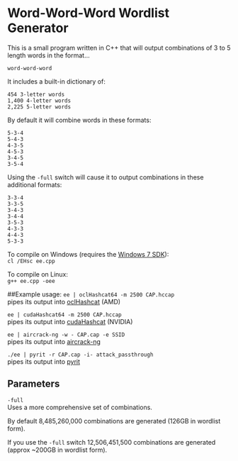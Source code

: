 # Word-Word-Word Wordlist Generator 
This is a small program written in C++ that will output combinations of 3 to 5 length words in the format...<br>

`word-word-word`<br>

It includes a built-in dictionary of:

`454 3-letter words`<br>
`1,400 4-letter words`<br>
`2,225 5-letter words`<br>

By default it will combine words in these formats:

`5-3-4`<br>
`5-4-3`<br>
`4-3-5`<br>
`4-5-3`<br>
`3-4-5`<br>
`3-5-4`<br>

Using the `-full` switch will cause it to output combinations in these additional formats:

`3-3-4`<br>
`3-3-5`<br>
`3-4-3`<br>
`3-4-4`<br>
`3-5-3`<br>
`4-3-3`<br>
`4-4-3`<br>
`5-3-3`<br>

To compile on Windows (requires the <a href="http://www.microsoft.com/en-us/download/details.aspx?id=8279">Windows 7 SDK</a>):<br>
`cl /EHsc ee.cpp`

To compile on Linux:<br>
`g++ ee.cpp -oee`

##Example usage:
`ee | oclHashcat64 -m 2500 CAP.hccap`<br>
pipes its output into <a href="http://hashcat.net/oclhashcat/">oclHashcat</a> (AMD)

`ee | cudaHashcat64 -m 2500 CAP.hccap`<br>
pipes its output into <a href="http://hashcat.net/oclhashcat/">cudaHashcat</a> (NVIDIA)

`ee | aircrack-ng -w - CAP.cap -e SSID`<br>
pipes its output into <a href="http://www.aircrack-ng.org/">aircrack-ng</a>

`./ee | pyrit -r CAP.cap -i- attack_passthrough`<br>
pipes its output into <a href="https://code.google.com/p/pyrit/">pyrit</a>

## Parameters
`-full`<br>
Uses a more comprehensive set of combinations.

By default 8,485,260,000 combinations are generated (126GB in wordlist form).

If you use the `-full` switch 12,506,451,500 combinations are generated (approx ~200GB in wordlist form).
